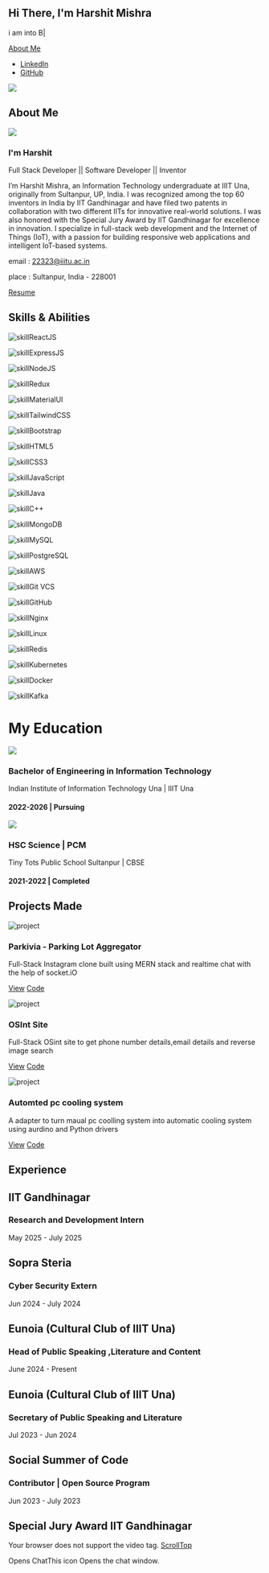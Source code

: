 ## Hi There,   I'm Harshit Mishra

i am into B\|

[About Me](https://portfolio-knk5rqvdt-harshits-projects-6676a6a7.vercel.app/#about)

- [LinkedIn](https://www.linkedin.com/in/harshit7045/)
- [GitHub](https://github.com/harshit7045)

![](https://portfolio-knk5rqvdt-harshits-projects-6676a6a7.vercel.app/assets/images/Untitled%20design.png)

## About Me

![](https://portfolio-knk5rqvdt-harshits-projects-6676a6a7.vercel.app/assets/images/WhatsApp%20Image%202024-10-23%20at%2021.15.56_1df73ab7.jpg)

### I'm Harshit

Full Stack Developer \|\| Software Developer \|\| Inventor

I’m Harshit Mishra, an Information Technology undergraduate at IIIT Una, originally from Sultanpur, UP, India. I was recognized among the top 60 inventors in India by IIT Gandhinagar and have filed two patents in collaboration with two different IITs for innovative real-world solutions. I was also honored with the Special Jury Award by IIT Gandhinagar for excellence in innovation. I specialize in full-stack web development and the Internet of Things (IoT), with a passion for building responsive web applications and intelligent IoT-based systems.



email :  22323@iiitu.ac.in

place :  Sultanpur, India - 228001

[Resume](https://drive.google.com/drive/folders/1gxm-w7XuRhNl4s3LXDojIKhSGA7xYdI6?usp=sharing)

## Skills & Abilities

![skill](https://img.icons8.com/external-tal-revivo-color-tal-revivo/48/000000/external-react-a-javascript-library-for-building-user-interfaces-logo-color-tal-revivo.png)ReactJS

![skill](https://img.icons8.com/fluency/48/000000/node-js.png)ExpressJS

![skill](https://img.icons8.com/color/48/000000/nodejs.png)NodeJS

![skill](https://img.icons8.com/color/48/000000/redux.png)Redux

![skill](https://img.icons8.com/color/48/000000/material-ui.png)MaterialUI

![skill](https://upload.wikimedia.org/wikipedia/commons/thumb/d/d5/Tailwind_CSS_Logo.svg/48px-Tailwind_CSS_Logo.png)TailwindCSS

![skill](https://img.icons8.com/color/48/000000/bootstrap.png)Bootstrap

![skill](https://img.icons8.com/color/48/000000/html-5--v1.png)HTML5

![skill](https://img.icons8.com/color/48/000000/css3.png)CSS3

![skill](https://img.icons8.com/color/48/000000/javascript--v1.png)JavaScript

![skill](https://img.icons8.com/color/48/000000/java-coffee-cup-logo--v1.png)Java

![skill](https://img.icons8.com/color/48/000000/c-plus-plus-logo.png)C++

![skill](https://img.icons8.com/color/48/000000/mongodb.png)MongoDB

![skill](https://img.icons8.com/color/48/000000/mysql-logo.png)MySQL

![skill](https://img.icons8.com/color/48/000000/postgreesql.png)PostgreSQL

![skill](https://img.icons8.com/color/48/000000/amazon-web-services.png)AWS

![skill](https://img.icons8.com/color/48/000000/git.png)Git VCS

![skill](https://img.icons8.com/glyph-neue/48/ffffff/github.png)GitHub

![skill](https://img.icons8.com/?size=100&id=t2x6DtCn5Zzx&format=png&color=000000)Nginx

![skill](https://img.icons8.com/?size=100&id=17842&format=png&color=000000)Linux

![skill](https://img.icons8.com/?size=100&id=pHS3eRpynIRQ&format=png&color=000000)Redis

![skill](https://img.icons8.com/?size=100&id=cvzmaEA4kC0o&format=png&color=000000)Kubernetes

![skill](https://img.icons8.com/?size=100&id=22813&format=png&color=000000)Docker

![skill](https://img.icons8.com/?size=100&id=fOhLNqGJsUbJ&format=png&color=000000)Kafka

# My Education

![](https://api.iiitu.ac.in/uploads/carousels/first1726236361742-329519102.webp)

### Bachelor of Engineering in Information Technology

Indian Institute of Information Technology Una \| IIIT Una

#### 2022-2026 \| Pursuing

![](https://tse3.mm.bing.net/th/id/OIP.7cdXE2tn9Kd5co9F0Vpu9AAAAA?w=197&h=112&c=7&r=0&o=5&dpr=1.5&pid=1.7)

### HSC Science \| PCM

Tiny Tots Public School Sultanpur \| CBSE

#### 2021-2022 \| Completed

## Projects Made

![project](https://portfolio-knk5rqvdt-harshits-projects-6676a6a7.vercel.app/assets/images/abcdf.png)

### Parkivia - Parking Lot Aggregator

Full-Stack Instagram clone built using MERN stack and realtime chat with the help of socket.iO

[View](https://portfolio-knk5rqvdt-harshits-projects-6676a6a7.vercel.app/projects/parkivia.html) [Code](https://github.com/harshit7045/Parking-service-aggregator-.git)

![project](https://portfolio-knk5rqvdt-harshits-projects-6676a6a7.vercel.app/assets/images/image.png)

### OSInt Site

Full-Stack OSint site to get phone number details,email details and reverse image search

[View](https://portfolio-knk5rqvdt-harshits-projects-6676a6a7.vercel.app/projects/OSint.html) [Code](https://github.com/harshit7045/OSint-SaaS)

![project](https://portfolio-knk5rqvdt-harshits-projects-6676a6a7.vercel.app/assets/images/pcfan.png)

### Automted pc cooling system

A adapter to turn maual pc coolling system into automatic cooling system using aurdino and Python drivers

[View](https://portfolio-knk5rqvdt-harshits-projects-6676a6a7.vercel.app/) [Code](https://github.com/harshit7045/Automated-cooling-fan-adapter)

## Experience

## IIT Gandhinagar

### Research and Development Intern

May 2025 - July 2025

## Sopra Steria

### Cyber Security Extern

Jun 2024 - July 2024

## Eunoia (Cultural Club of IIIT Una)

### Head of Public Speaking ,Literature and Content

June 2024 - Present

## Eunoia (Cultural Club of IIIT Una)

### Secretary of Public Speaking and Literature

Jul 2023 - Jun 2024

## Social Summer of Code

### Contributor \| Open Source Program

Jun 2023 - July 2023

## Special Jury Award IIT Gandhinagar

 Your browser does not support the video tag.
[ScrollTop](https://portfolio-knk5rqvdt-harshits-projects-6676a6a7.vercel.app/#home)

Opens ChatThis icon Opens the chat window.